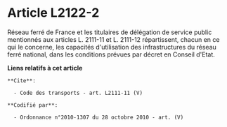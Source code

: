 # Article L2122-2

Réseau ferré de France et les titulaires de délégation de service public mentionnés aux articles L. 2111-11 et L. 2111-12
répartissent, chacun en ce qui le concerne, les capacités d'utilisation des infrastructures du réseau ferré national, dans
les conditions prévues par décret en Conseil d'Etat.

**Liens relatifs à cet article**

	**Cite**:

	  - Code des transports - art. L2111-11 (V)

	**Codifié par**:

	  - Ordonnance n°2010-1307 du 28 octobre 2010 - art. (V)
